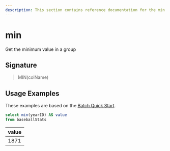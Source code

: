 ```yaml
---
description: This section contains reference documentation for the min function.
---
```


# min

Get the minimum value in a group

## Signature

> MIN(colName)

## Usage Examples

These examples are based on the [Batch Quick Start](../../basics/getting-started/quick-start.md#batch).

```sql
select min(yearID) AS value
from baseballStats 
```

| value   | 
| ------------- |
| 1871 | 
